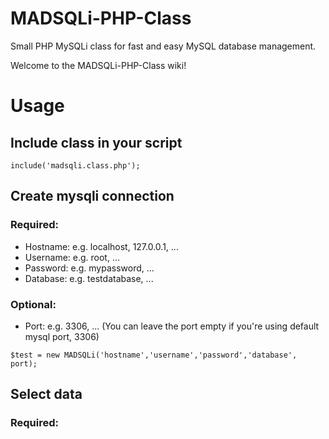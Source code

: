 MADSQLi-PHP-Class
=================

Small PHP MySQLi class for fast and easy MySQL database management.

Welcome to the MADSQLi-PHP-Class wiki!

# Usage

## Include class in your script
`include('madsqli.class.php');`

## Create mysqli connection
### Required:
* Hostname: e.g. localhost, 127.0.0.1, ...
* Username: e.g. root, ...
* Password: e.g. mypassword, ...
* Database: e.g. testdatabase, ...

### Optional:
* Port: e.g. 3306, ... (You can leave the port empty if you're using default mysql port, 3306)

`$test = new MADSQLi('hostname','username','password','database', port);`

## Select data
### Required:
* Table name: e.g. mytable, ...

### Optional:
* Array of rows: `$rows=array('row1','row2','row3');`
* Where condition: e.g. field1>10, ... (only 1 condition is supported per query)
* Order by: e.g. row1 ASC, row2 DESC, ... (only 1 condition is supported per query)
* Limit: e.g. 10 (display first 10 results in database that match the above conditions)

`$get = $test->select('tablename',$rows,'wherecondition','orderby','limit');`

## Insert data
### Required
* Table name
* Array of rows: `$rows=array('row1','row2','row3');`
* Array of values: `$values=array('value1','value2','value3');`

`$test->insert('tablename',$rows,$values);`

## Update Data
### Required
* Table name
* Array of rows: `$rows=array('row1','row2','row3');`
* Array of values: `$values=array('value1','value2','value3');`
* Where condition: e.g. field1=3, ... (only 1 condition is supported per query)

`$test->update('tablename',$rows,$values,'wherecondition');`

## Delete data
### Required:
* Table name
* Where condition: e.g. field1=5, ... (only 1 condition is supported per query)

`$test->delete('tablename','wherecondition');`

## Custom SQL query
### Required:
* SQL query: e.g. `"SELECT * FROM mytable"`
* True/false - true returns array with results (e.g. for SELECT), use false for (INSERT, DELETE, UPDATE, ...)

`$get = $test->custom_query("SELECT * FROM mytable", true);`

`$test->custom_query("INSERT INTO mytable (t1, t2, t3) VALUES ('1','2','3')", false);`

## Close mysqli connection

`$test->kill();`
